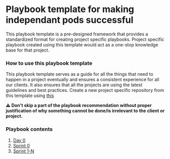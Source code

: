 # Playbook template for making independant pods successful 
This playbook template is a pre-designed framework that provides a standardized format for creating project specific playbooks. Project specific playbook created using this template would act as a one-stop knowledge base for that project. 

### How to use this playbook template

This playbook template serves as a guide for all the things that need to happen in a project eventually and ensures a consistent experience for all our clients. It also ensures that all the projects are using the latest guidelines and best practices. Create a new project specific repository from this template using [this](https://docs.github.com/en/repositories/creating-and-managing-repositories/creating-a-repository-from-a-template)

**⚠️ Don't skip a part of the playbook recommendation without proper justification of why something cannot be done/is irrelevant to the client or project.**

### Playbook contents

1. [Day 0](./day-0/)
2. [Sprint 0](./sprint-0/)
3. [Sprint 1-N](./sprint-1-n/)
